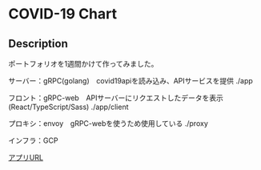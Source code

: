 COVID-19 Chart
====

## Description
ポートフォリオを1週間かけて作ってみました。

サーバー：gRPC(golang)　covid19apiを読み込み、APIサービスを提供 ./app

フロント：gRPC-web　APIサーバーにリクエストしたデータを表示(React/TypeScript/Sass) ./app/client

プロキシ：envoy　gRPC-webを使うため使用している ./proxy

インフラ：GCP

[アプリURL](http://34.85.86.75)




